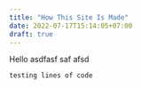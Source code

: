 ```yaml
---
title: "How This Site Is Made"
date: 2022-07-17T15:14:05+07:00
draft: true
---
```


Hello asdfasf saf afsd
```
testing lines of code
```
